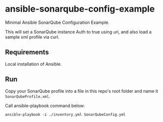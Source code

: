 # ansible-sonarqube-config-example
Minimal Ansible SonarQube Configuration Example.

This will set a SonarQube instance Auth to true using uri, and also load a sample xml profile via curl.

## Requirements
Local installation of Ansible.

## Run

Copy your SonarQube profile into a file in this repo's root folder and name it ```SonarQubeProfile.xml```.

Call ansible-playbook command below:

```
ansible-playbook -i ./inventory.yml SonarQubeConfig.yml
```
